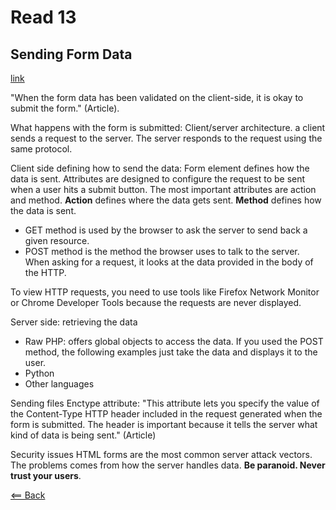 # Read 13

## Sending Form Data
[link](https://developer.mozilla.org/en-US/docs/Learn/Forms/Sending_and_retrieving_form_data)

"When the form data has been validated on the client-side, it is okay to submit the form." (Article).

What happens with the form is submitted:
Client/server architecture. a client sends a request to the server. The server responds to the request using the same protocol.

Client side defining how to send the data: Form element defines how the data is sent. Attributes are designed to configure the request to be sent when a user hits a submit button. The most important attributes are action and method. **Action** defines where the data gets sent. **Method** defines how the data is sent.

- GET method is used by the browser to ask the server to send back a given resource.
- POST method is the method the browser uses to talk to the server. When asking for a request, it looks at the data provided in the body of the HTTP.

To view HTTP requests, you need to use tools like Firefox Network Monitor or Chrome Developer Tools because the requests are never displayed.

Server side: retrieving the data
- Raw PHP: offers global objects to access the data. If you used the POST method, the following examples just take the data and displays it to the user.
- Python
- Other languages

Sending files
Enctype attribute: "This attribute lets you specify the value of the Content-Type HTTP header included in the request generated when the form is submitted. The header is important because it tells the server what kind of data is being sent." (Article) 

Security issues
HTML forms are the most common server attack vectors. The problems comes from how the server handles data. **Be paranoid. Never trust your users**.

[<== Back](https://simoneodegard.github.io/reading-notes/)
